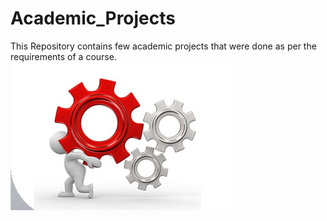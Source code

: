 # Academic_Projects
This Repository contains few academic projects that were done as per the requirements of a course.
![](./BannerProjects.jpg)
